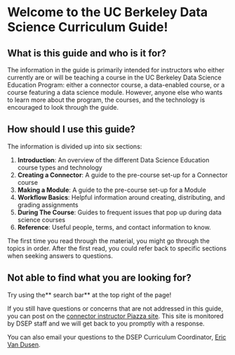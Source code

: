 # Welcome to the UC Berkeley Data Science Curriculum Guide!

## What is this guide and who is it for?

The information in the guide is primarily intended for instructors who either currently are or will be teaching a course in the UC Berkeley Data Science Education Program: either a connector course, a data-enabled course, or a course featuring a data science module. However, anyone else who wants to learn more about the program, the courses, and the technology is encouraged to look through the guide.

## How should I use this guide?

The information is divided up into six sections:
1. **Introduction**: An overview of the different Data Science Education course types and technology
2. **Creating a Connector**: A guide to the pre-course set-up for a Connector course
3. **Making a Module**: A guide to the pre-course set-up for a Module
4. **Workflow Basics**: Helpful information around creating, distributing, and grading assignments
5. **During The Course**: Guides to frequent issues that pop up during data science courses
6. **Reference**: Useful people, terms, and contact information to know.

The first time you read through the material, you might go through the topics in order. After the first read, you could refer back to specific sections when seeking answers to questions.

## Not able to find what you are looking for?

Try using the** search bar** at the top right of the page!

If you still have questions or concerns that are not addressed in this guide, you can post on the [connector instructor Piazza site](https://piazza.com/berkeley/other/cs97). This site is monitored by DSEP staff and we will get back to you promptly with a response.

You can also email your questions to the DSEP Curriculum Coordinator, [Eric Van Dusen](mailto:ericvd@berkeley.edu).
